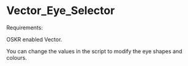 # Vector_Eye_Selector

Requirements:

OSKR enabled Vector.

You can change the values in the script to modify the eye shapes and colours.
